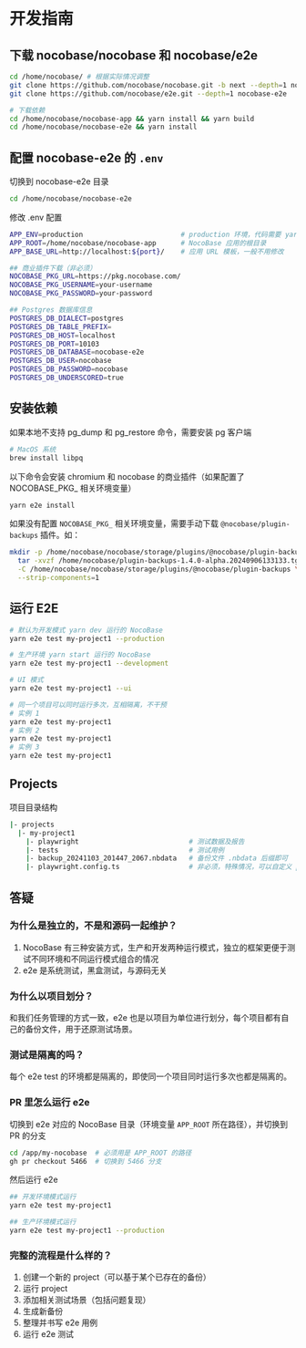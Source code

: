 # 开发指南

## 下载 nocobase/nocobase 和 nocobase/e2e

```bash
cd /home/nocobase/ # 根据实际情况调整
git clone https://github.com/nocobase/nocobase.git -b next --depth=1 nocobase-app
git clone https://github.com/nocobase/e2e.git --depth=1 nocobase-e2e

# 下载依赖
cd /home/nocobase/nocobase-app && yarn install && yarn build
cd /home/nocobase/nocobase-e2e && yarn install
```

## 配置 nocobase-e2e 的 `.env`

切换到 nocobase-e2e 目录

```bash
cd /home/nocobase/nocobase-e2e
```

修改 .env 配置

```bash
APP_ENV=production                        # production 环境，代码需要 yarn build
APP_ROOT=/home/nocobase/nocobase-app      # NocoBase 应用的根目录
APP_BASE_URL=http://localhost:${port}/    # 应用 URL 模板，一般不用修改

## 商业插件下载（非必须）
NOCOBASE_PKG_URL=https://pkg.nocobase.com/
NOCOBASE_PKG_USERNAME=your-username
NOCOBASE_PKG_PASSWORD=your-password

## Postgres 数据库信息
POSTGRES_DB_DIALECT=postgres
POSTGRES_DB_TABLE_PREFIX=
POSTGRES_DB_HOST=localhost
POSTGRES_DB_PORT=10103
POSTGRES_DB_DATABASE=nocobase-e2e
POSTGRES_DB_USER=nocobase
POSTGRES_DB_PASSWORD=nocobase
POSTGRES_DB_UNDERSCORED=true
```

## 安装依赖

如果本地不支持 pg_dump 和 pg_restore 命令，需要安装 pg 客户端

```bash
# MacOS 系统
brew install libpq
```

以下命令会安装 chromium 和 nocobase 的商业插件（如果配置了 NOCOBASE_PKG_ 相关环境变量）

```bash
yarn e2e install
```

如果没有配置 `NOCOBASE_PKG_` 相关环境变量，需要手动下载 `@nocobase/plugin-backups` 插件。如：

```bash
mkdir -p /home/nocobase/nocobase/storage/plugins/@nocobase/plugin-backups && \
  tar -xvzf /home/nocobase/plugin-backups-1.4.0-alpha.20240906133133.tgz \
  -C /home/nocobase/nocobase/storage/plugins/@nocobase/plugin-backups \
  --strip-components=1
```

## 运行 E2E

```bash
# 默认为开发模式 yarn dev 运行的 NocoBase
yarn e2e test my-project1 --production

# 生产环境 yarn start 运行的 NocoBase
yarn e2e test my-project1 --development

# UI 模式
yarn e2e test my-project1 --ui

# 同一个项目可以同时运行多次，互相隔离，不干预
# 实例 1
yarn e2e test my-project1
# 实例 2
yarn e2e test my-project1
# 实例 3
yarn e2e test my-project1
```

## Projects

项目目录结构

```bash
|- projects
  |- my-project1
    |- playwright                           # 测试数据及报告
    |- tests                                # 测试用例
    |- backup_20241103_201447_2067.nbdata   # 备份文件 .nbdata 后缀即可
    |- playwright.config.ts                 # 非必须，特殊情况，可以自定义 playwright.config.ts 
```

## 答疑

### 为什么是独立的，不是和源码一起维护？

1. NocoBase 有三种安装方式，生产和开发两种运行模式，独立的框架更便于测试不同环境和不同运行模式组合的情况
2. e2e 是系统测试，黑盒测试，与源码无关

### 为什么以项目划分？

和我们任务管理的方式一致，e2e 也是以项目为单位进行划分，每个项目都有自己的备份文件，用于还原测试场景。

### 测试是隔离的吗？

每个 e2e test 的环境都是隔离的，即使同一个项目同时运行多次也都是隔离的。

### PR 里怎么运行 e2e

切换到 e2e 对应的 NocoBase 目录（环境变量 `APP_ROOT` 所在路径），并切换到 PR 的分支

```bash
cd /app/my-nocobase  # 必须用是 APP_ROOT 的路径
gh pr checkout 5466  # 切换到 5466 分支
```

然后运行 e2e

```bash
## 开发环境模式运行
yarn e2e test my-project1

## 生产环境模式运行
yarn e2e test my-project1 --production
```

### 完整的流程是什么样的？

1. 创建一个新的 project（可以基于某个已存在的备份）
2. 运行 project
3. 添加相关测试场景（包括问题复现）
4. 生成新备份
5. 整理并书写 e2e 用例
6. 运行 e2e 测试
